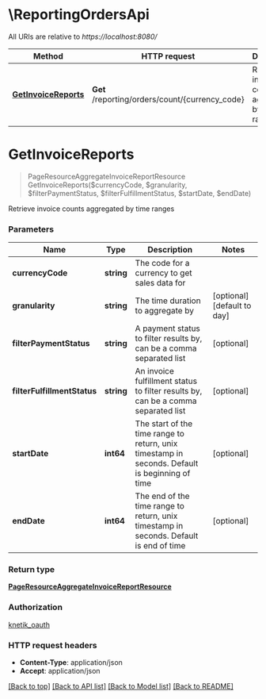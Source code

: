 # \ReportingOrdersApi

All URIs are relative to *https://localhost:8080/*

Method | HTTP request | Description
------------- | ------------- | -------------
[**GetInvoiceReports**](ReportingOrdersApi.md#GetInvoiceReports) | **Get** /reporting/orders/count/{currency_code} | Retrieve invoice counts aggregated by time ranges


# **GetInvoiceReports**
> PageResourceAggregateInvoiceReportResource GetInvoiceReports($currencyCode, $granularity, $filterPaymentStatus, $filterFulfillmentStatus, $startDate, $endDate)

Retrieve invoice counts aggregated by time ranges


### Parameters

Name | Type | Description  | Notes
------------- | ------------- | ------------- | -------------
 **currencyCode** | **string**| The code for a currency to get sales data for | 
 **granularity** | **string**| The time duration to aggregate by | [optional] [default to day]
 **filterPaymentStatus** | **string**| A payment status to filter results by, can be a comma separated list | [optional] 
 **filterFulfillmentStatus** | **string**| An invoice fulfillment status to filter results by, can be a comma separated list | [optional] 
 **startDate** | **int64**| The start of the time range to return, unix timestamp in seconds. Default is beginning of time | [optional] 
 **endDate** | **int64**| The end of the time range to return, unix timestamp in seconds. Default is end of time | [optional] 

### Return type

[**PageResourceAggregateInvoiceReportResource**](PageResource«AggregateInvoiceReportResource».md)

### Authorization

[knetik_oauth](../README.md#knetik_oauth)

### HTTP request headers

 - **Content-Type**: application/json
 - **Accept**: application/json

[[Back to top]](#) [[Back to API list]](../README.md#documentation-for-api-endpoints) [[Back to Model list]](../README.md#documentation-for-models) [[Back to README]](../README.md)

